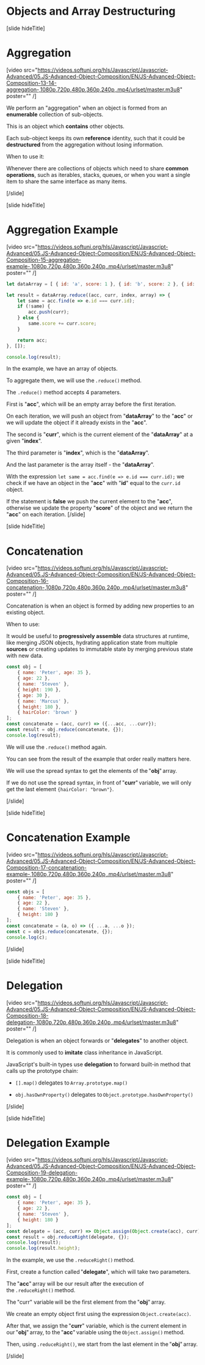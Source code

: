 # Objects and Array Destructuring 

[slide hideTitle]

# Aggregation

[video src="https://videos.softuni.org/hls/Javascript/Javascript-Advanced/05.JS-Advanced-Object-Composition/EN/JS-Advanced-Object-Composition-13-14-aggregation-,1080p,720p,480p,360p,240p,.mp4/urlset/master.m3u8" poster="" /]

We perform an "aggregation" when an object is formed from an **enumerable** collection of sub-objects. 

This is an object which **contains** other objects. 

Each sub-object keeps its own **reference** identity, such that it could be **destructured** from the aggregation without losing information. 

When to use it:

Whenever there are collections of objects which need to share **common operations**, such as iterables, stacks, queues, or when you want a single item to share the same interface as many items.

[/slide]

[slide hideTitle]

# Aggregation Example

[video src="https://videos.softuni.org/hls/Javascript/Javascript-Advanced/05.JS-Advanced-Object-Composition/EN/JS-Advanced-Object-Composition-15-aggregation-example-,1080p,720p,480p,360p,240p,.mp4/urlset/master.m3u8" poster="" /]

```js live
let dataArray = [ { id: 'a', score: 1 }, { id: 'b', score: 2 }, { id: 'c', score: 5 }, { id: 'a', score: 3 }, { id: 'c', score: 2 }, ];

let result = dataArray.reduce((acc, curr, index, array) => {
    let same = acc.find(e => e.id === curr.id);
    if (!same) {
        acc.push(curr);
    } else {
        same.score += curr.score;
    }

    return acc;
}, []);

console.log(result);
```

In the example, we have an array of objects. 

To aggregatе them, we will use the `.reduce()` method. 

The `.reduce()` method accepts 4 parameters. 

First is "**acc**", which will be an empty array before the first iteration. 

On each iteration, we will push an object from "**dataArray**" to the "**acc**" or we will update the object if it already exists in the "**acc**".

The second is "**curr**", which is the current element of the "**dataArray**" at a given "**index**".

The third parameter is "**index**", which is the "**dataArray**".

And the last parameter is the array itself - the "**dataArray**".

With the expression `let same = acc.find(e => e.id === curr.id);` we check if we have an object in the "**acc**" with "**id**" equal to the `curr.id` object.

If the statement is **false** we push the current element to the "**acc**", otherwise we update the property "**score**" of the object and we return the "**acc**" on each iteration.
[/slide]

[slide hideTitle]

# Concatenation

[video src="https://videos.softuni.org/hls/Javascript/Javascript-Advanced/05.JS-Advanced-Object-Composition/EN/JS-Advanced-Object-Composition-16-concatenation-,1080p,720p,480p,360p,240p,.mp4/urlset/master.m3u8" poster="" /]

Concatenation is when an object is formed by adding new properties to an existing object.

When to use: 

It would be useful to **progressively assemble** data structures at runtime, like merging JSON objects, hydrating application state from multiple **sources** or creating updates to immutable state by merging previous state with new data. 

```js live
const obj = [
    { name: 'Peter', age: 35 },
    { age: 22 },
    { name: 'Steven' },
    { height: 190 },
    { age: 30 },
    { name: 'Marcus' },
    { height: 180 },
    { hairColor: 'brown' }
];
const concatenate = (acc, curr) => ({...acc, ...curr});
const result = obj.reduce(concatenate, {});
console.log(result);
```

We will use the `.reduce()` method again. 

You can see from the result of the example that order really matters here.

We will use the spread syntax to get the elements of the "**obj**" array. 

If we do not use the spread syntax, in front of "**curr**" variable, we will only get the last element `{hairColor: "brown"}`. 

[/slide]

[slide hideTitle]

# Concatenation Example

[video src="https://videos.softuni.org/hls/Javascript/Javascript-Advanced/05.JS-Advanced-Object-Composition/EN/JS-Advanced-Object-Composition-17-concatenation-example-,1080p,720p,480p,360p,240p,.mp4/urlset/master.m3u8" poster="" /]

```js live
const objs = [
    { name: 'Peter', age: 35 },
    { age: 22 },
    { name: 'Steven' },
    { height: 180 }
];
const concatenate = (a, o) => ({ ...a, ...o });
const c = objs.reduce(concatenate, {});
console.log(c);
```

[/slide]

[slide hideTitle]

# Delegation

[video src="https://videos.softuni.org/hls/Javascript/Javascript-Advanced/05.JS-Advanced-Object-Composition/EN/JS-Advanced-Object-Composition-18-delegation-,1080p,720p,480p,360p,240p,.mp4/urlset/master.m3u8" poster="" /]

Delegation is when an object forwards or "**delegates**" to another object. 

It is commonly used to **imitate** class inheritance in JavaScript. 

JavaScript's built-in types use **delegation** to forward built-in method that calls up the prototype chain: 

- `[].map()` delegates to `Array.prototype.map()`

- `obj.hasOwnProperty()` delegates to `Object.prototype.hasOwnProperty()`
 
[/slide]

[slide hideTitle]

# Delegation Example

[video src="https://videos.softuni.org/hls/Javascript/Javascript-Advanced/05.JS-Advanced-Object-Composition/EN/JS-Advanced-Object-Composition-19-delegation-example-,1080p,720p,480p,360p,240p,.mp4/urlset/master.m3u8" poster="" /]

```js live
const obj = [
    { name: 'Peter', age: 35 },
    { age: 22 },
    { name: 'Steven' },
    { height: 180 }
];
const delegate = (acc, curr) => Object.assign(Object.create(acc), curr);
const result = obj.reduceRight(delegate, {});
console.log(result);
console.log(result.height);
```

In the example, we use the `.reduceRight()` method. 

First, create a function called "**delegate**", which will take two parameters. 

The "**acc**" array will be our result after the execution of the `.reduceRight()` method. 

The "curr" variable will be the first element from the "**obj**" array. 

We create an empty object first using the expression `Object.create(acc)`. 

After that, we assign the "**curr**" variable, which is the current element in our "**obj**" array, to the "**acc**" variable using the `Object.assign()` method. 

Then, using `.reduceRight()`, we start from the last element in the "**obj**" array. 

[/slide]
